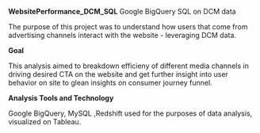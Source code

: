 **WebsitePerformance_DCM_SQL**
Google BigQuery SQL on DCM data

The purpose of this project was to understand how users that come from advertising channels interact with the website - leveraging DCM data. 

**Goal**

This analysis aimed to breakdown efficieny of different media channels in driving desired CTA on the website and get further insight into user behavior on site to glean insights on consumer journey funnel.

**Analysis Tools and Technology**

Google BigQuery, MySQL ,Redshift used for the purposes of data analysis, visualized on Tableau. 
